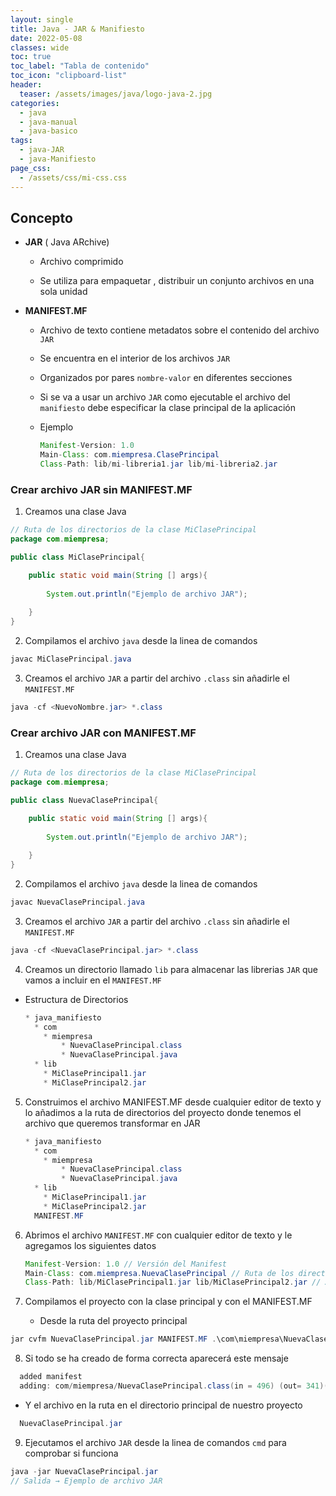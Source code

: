 ```yaml
---
layout: single
title: Java - JAR & Manifiesto 
date: 2022-05-08
classes: wide
toc: true
toc_label: "Tabla de contenido"
toc_icon: "clipboard-list"
header:
  teaser: /assets/images/java/logo-java-2.jpg
categories:
  - java
  - java-manual
  - java-basico
tags:
  - java-JAR
  - java-Manifiesto
page_css: 
  - /assets/css/mi-css.css
---
```


## Concepto

* **JAR** ( Java ARchive)  

  * Archivo comprimido 
  
  * Se utiliza para empaquetar , distribuir un conjunto archivos en una sola unidad
  
* **MANIFEST.MF**

  * Archivo de texto contiene metadatos sobre el contenido del archivo ``JAR``

  * Se encuentra en el interior de los archivos ``JAR``

  * Organizados por pares ``nombre-valor`` en diferentes secciones

  * Si se va a usar un archivo ``JAR`` como ejecutable el archivo del ``manifiesto`` debe especificar la clase principal de la aplicación

  * Ejemplo

    ```java
    Manifest-Version: 1.0
    Main-Class: com.miempresa.ClasePrincipal
    Class-Path: lib/mi-libreria1.jar lib/mi-libreria2.jar
    ```

### Crear archivo JAR sin MANIFEST.MF

1. Creamos una clase Java 

```java
// Ruta de los directorios de la clase MiClasePrincipal
package com.miempresa;

public class MiClasePrincipal{

	public static void main(String [] args){
	
		System.out.println("Ejemplo de archivo JAR");
	
	}
}
```

2. Compilamos el archivo ``java`` desde la linea de comandos

```java
javac MiClasePrincipal.java
```

3. Creamos el archivo ``JAR`` a partir del archivo ``.class`` sin añadirle el ``MANIFEST.MF``

```java
java -cf <NuevoNombre.jar> *.class
```

### Crear archivo JAR con MANIFEST.MF

1. Creamos una clase Java 

```java
// Ruta de los directorios de la clase MiClasePrincipal
package com.miempresa;

public class NuevaClasePrincipal{

	public static void main(String [] args){
	
		System.out.println("Ejemplo de archivo JAR");
	
	}
}
```

2. Compilamos el archivo ``java`` desde la linea de comandos

```java
javac NuevaClasePrincipal.java
```

3. Creamos el archivo ``JAR`` a partir del archivo ``.class`` sin añadirle el ``MANIFEST.MF``

```java
java -cf <NuevaClasePrincipal.jar> *.class
```

4. Creamos un directorio llamado ``lib`` para almacenar las librerias ``JAR`` que vamos a incluir en el ``MANIFEST.MF``

  * Estructura de Directorios 

    ```java
    * java_manifiesto
      * com
        * miempresa
            * NuevaClasePrincipal.class
            * NuevaClasePrincipal.java
      * lib
        * MiClasePrincipal1.jar
        * MiClasePrincipal2.jar
    ```

5. Construimos el archivo MANIFEST.MF desde cualquier editor de texto y lo añadimos a la ruta de directorios del proyecto donde tenemos el archivo que queremos transformar en JAR

    ```java
    * java_manifiesto
      * com
        * miempresa
            * NuevaClasePrincipal.class
            * NuevaClasePrincipal.java
      * lib
        * MiClasePrincipal1.jar
        * MiClasePrincipal2.jar
      MANIFEST.MF        
    ```

6. Abrimos el archivo ``MANIFEST.MF`` con cualquier editor de texto y le agregamos los siguientes datos

    ```java
    Manifest-Version: 1.0 // Versión del Manifest 
    Main-Class: com.miempresa.NuevaClasePrincipal // Ruta de los directorios de la clase principal
    Class-Path: lib/MiClasePrincipal1.jar lib/MiClasePrincipal2.jar // Archivos JAR externos que usará el proyecto
    ```

7. Compilamos el proyecto con la clase principal y con el MANIFEST.MF

    * Desde la ruta del proyecto principal

```java
jar cvfm NuevaClasePrincipal.jar MANIFEST.MF .\com\miempresa\NuevaClasePrincipal.class 
```

8. Si todo se ha creado de forma correcta aparecerá este mensaje

```java
  added manifest
  adding: com/miempresa/NuevaClasePrincipal.class(in = 496) (out= 341)(deflated 31%)
```

  * Y el archivo en la ruta en el directorio principal de nuestro proyecto

```java
  NuevaClasePrincipal.jar
```


9. Ejecutamos el archivo ``JAR`` desde la linea de comandos ``cmd`` para comprobar si funciona

```java
java -jar NuevaClasePrincipal.jar
// Salida → Ejemplo de archivo JAR    
```
